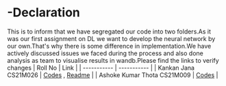 # -Declaration
This is to inform that we have segregated our code into two folders.As it was our first assignment on DL we want to develop the neural network by our own.That's why there is some difference in implementation.We have actively discussed issues we faced during the process and also done analysis as team to visualise results in wandb.Please find the links to verify changes
| Roll No      | Link |
| ----------- | ----------- |
| Kankan Jana CS21M026     | [Codes](https://github.com/ashokkumarthota/Deep-Learning/tree/main/KankanCS21M026) , [Readme](https://github.com/ashokkumarthota/Deep-Learning/blob/main/KankanCS21M026/README.md)     |
| Ashoke Kumar Thota CS21M009     | [Codes](https://github.com/ashokkumarthota/Deep-Learning/tree/main/ASHOK%20KUMAR%20THOTA%20CS21M009) |
